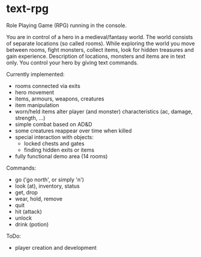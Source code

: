 # text-rpg

Role Playing Game (RPG) running in the console.

You are in control of a hero in a medieval/fantasy world. The world consists of separate locations (so called rooms). While exploring the world you move between rooms, fight monsters, collect items, look for hidden treasures and gain experience. Description of locations, monsters and items are in text only. You control your hero by giving text commands.

Currently implemented:
- rooms connected via exits
- hero movement
- items, armours, weapons, creatures
- item manipulation
- worn/held items alter player (and monster) characteristics (ac, damage, strength, ...)
- simple combat based on AD&D
- some creatures reappear over time when killed
- special interaction with objects:
    - locked chests and gates
    - finding hidden exits or items
- fully functional demo area (14 rooms)

Commands:
- go ('go north', or simply 'n')
- look (at), inventory, status
- get, drop
- wear, hold, remove
- quit
- hit (attack)
- unlock
- drink (potion)

ToDo:
- player creation and development
